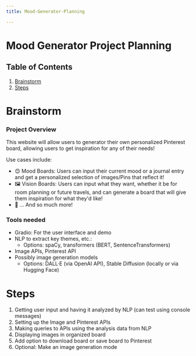 ```yaml
---
title: Mood-Generator-Planning

---
```


# Mood Generator Project Planning

## Table of Contents

1. [Brainstorm](#Brainstorm)
1. [Steps](#Steps)

# Brainstorm

### Project Overview
This website will allow users to generator their own personalized Pinterest board, allowing users to get inspiration for any of their needs!

Use cases include:
- 😊 Mood Boards: Users can input their current mood or a journal entry and get a personalized selection of images/Pins that reflect it!
- 🖼️ Vision Boards: Users can input what they want, whether it be for room planning or future travels, and can generate a board that will give them inspiration for what they'd like!
- 💭 ... And so much more!

### Tools needed
- Gradio: For the user interface and demo
- NLP to extract key themes, etc.:
    - Options: spaCy, transformers (BERT, SentenceTransformers)
- Image APIs, Pinterest API
- Possibly image generation models
    - Options: DALL·E (via OpenAI API), Stable Diffusion (locally or via Hugging Face)

# Steps
1. Getting user input and having it analyzed by NLP (can test using console messages)
2. Setting up the Image and Pinterest APIs
3. Making queries to APIs using the analysis data from NLP
4. Displaying images in organized board
5. Add option to download board or save board to Pinterest
6. Optional: Make an image generation mode